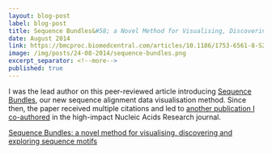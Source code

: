 ```yaml
---
layout: blog-post
label: blog-post
title: Sequence Bundles&#58; a Novel Method for Visualising, Discovering and Exploring Sequence Motifs
date: August 2014
link: https://bmcproc.biomedcentral.com/articles/10.1186/1753-6561-8-S2-S8
image: /img/posts/24-08-2014/sequence-bundles.png
excerpt_separator: <!--more-->
published: true
---
```


I was the lead author on this peer-reviewed article introducing [Sequence Bundles](https://www.science-practice.com/projects/sequence-bundles/), our new sequence alignment data visualisation method. Since then, the paper received multiple citations and led to <a href="https://doi.org/10.1093/nar/gkw022">another publication I co-authored</a> in the high-impact Nucleic Acids Research journal.

<!--more-->

[Sequence Bundles: a novel method for visualising, discovering and exploring sequence motifs](https://bmcproc.biomedcentral.com/articles/10.1186/1753-6561-8-S2-S8)
